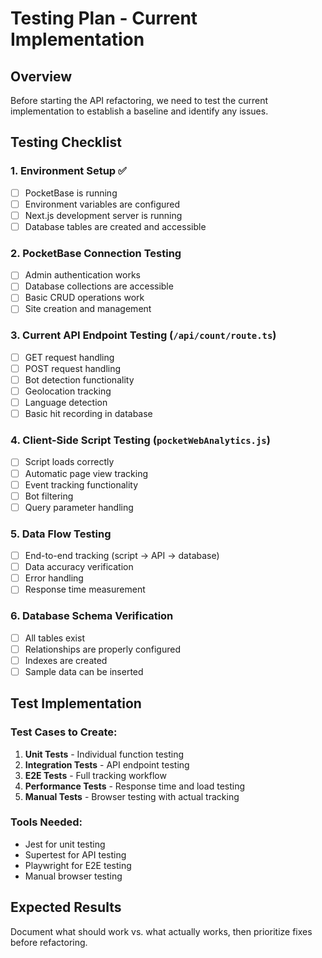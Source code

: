 # Testing Plan - Current Implementation

## Overview

Before starting the API refactoring, we need to test the current implementation to establish a baseline and identify any issues.

## Testing Checklist

### 1. Environment Setup ✅

- [ ] PocketBase is running
- [ ] Environment variables are configured
- [ ] Next.js development server is running
- [ ] Database tables are created and accessible

### 2. PocketBase Connection Testing

- [ ] Admin authentication works
- [ ] Database collections are accessible
- [ ] Basic CRUD operations work
- [ ] Site creation and management

### 3. Current API Endpoint Testing (`/api/count/route.ts`)

- [ ] GET request handling
- [ ] POST request handling
- [ ] Bot detection functionality
- [ ] Geolocation tracking
- [ ] Language detection
- [ ] Basic hit recording in database

### 4. Client-Side Script Testing (`pocketWebAnalytics.js`)

- [ ] Script loads correctly
- [ ] Automatic page view tracking
- [ ] Event tracking functionality
- [ ] Bot filtering
- [ ] Query parameter handling

### 5. Data Flow Testing

- [ ] End-to-end tracking (script → API → database)
- [ ] Data accuracy verification
- [ ] Error handling
- [ ] Response time measurement

### 6. Database Schema Verification

- [ ] All tables exist
- [ ] Relationships are properly configured
- [ ] Indexes are created
- [ ] Sample data can be inserted

## Test Implementation

### Test Cases to Create:

1. **Unit Tests** - Individual function testing
2. **Integration Tests** - API endpoint testing
3. **E2E Tests** - Full tracking workflow
4. **Performance Tests** - Response time and load testing
5. **Manual Tests** - Browser testing with actual tracking

### Tools Needed:

- Jest for unit testing
- Supertest for API testing
- Playwright for E2E testing
- Manual browser testing

## Expected Results

Document what should work vs. what actually works, then prioritize fixes before refactoring.
